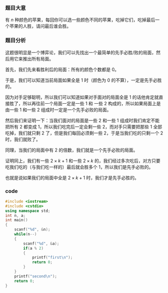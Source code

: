 ### 题目大意
有 $n$ 种颜色的苹果，每回你可以选一些颜色不同的苹果，吃掉它们，吃掉最后一个苹果的人胜，请问最后谁会胜。

### 题目分析

这题很明显是一个博弈论，我们可以先找出一个最简单的先手必胜/败的局面，然后用它来推出所有局面。

首先，我们先来看胜利后的局面：所有的颜色个数都是 $0$。

于是，我们可以知道当前局面如果全是 $1$ 时（颜色为 $0$ 的不算），一定是先手必胜的。

因为对手足够聪明，所以我们可以知道如果对手面对的局面全是 $1$ 的话他肯定就直接胜了，所以再往前一个局面一定是一些 $1$ 和 一些 $2$ 构成的，所以如果局面上是由一些 $1$ 和一些 $2$ 组成时一定是一个先手必败的局面。

然后我们来证明一下：当我们面对的局面是一些 $2$ 和一些 $1$ 组成时我们肯定不能把所有 $2$ 都变成 $1$，所以我们吃完后一定会剩一些 $2$，而对手只需要把那些 $1$ 全部吃掉，我们就只剩 $2$ 了，但是我们每回必须剩一些 $2$，于是当我们吃的只剩一个 $2$ 时，我们就败了。

同理，当我们的局面中有 $2$ 的倍数，我们就是一个先手必败的局面。

证明同上，我们有一些 $2 \times k + 1$ 和一些 $2 \times k$ 的，我们经过多次吃后，对方只要吃我们吃的（与我们吃一样的）最后就会胜多个 $1$，所以我们是先手必败的。

也就是说如果我们的局面中全是 $2 \times k + 1$ 时，我们才是先手必胜的。

### code
```cpp
#include <iostream>
#include <cstdio>
using namespace std;
int n, a;
int main()
{
    scanf("%d", &n);
    while(n--)
    {
        scanf("%d", &a);
        if(a % 2)
        {
            printf("first\n");
            return 0;
        }
    }
    printf("second\n");
    return 0;   
}
```